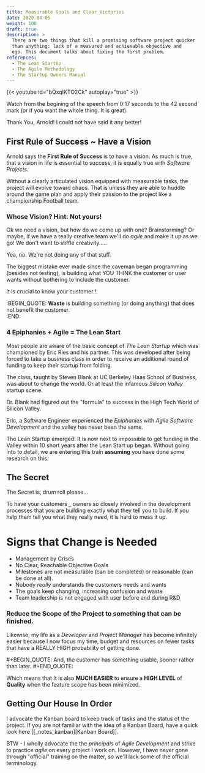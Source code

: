 ```yaml
---
title: Measurable Goals and Clear Victories
date: 2020-04-05
weight: 100
draft: true
description: >
  There are two things that kill a promising software project quicker
  than anything: lack of a measured and achievable objective and
  ego. This document talks about fixing the first problem.
references: 
  - The Lean Startup
  - The Agile Methodology
  - The Startup Owners Manual
---
```


{{< youtube id="bQxqIKTO2Ck" autoplay="true" >}}

Watch from the begining of the speech from 0:17 seconds to the 42
second mark (or if you want the whole thing. It is great).

Thank You, Arnold! I could not have said it any better! 

## First Rule of Success ~ Have a Vision

Arnold says the **First Rule of Success** is to have a vision. As much
is true, that a vision in life is essential to success, it is equally
true with _Software Projects_.

Without a clearly articulated vision equipped with measurable tasks,
the project will evolve toward chaos. That is unless they are able to
huddle around the game plan and apply their passion to the project
like a championship Football team.

### Whose Vision? Hint: Not yours! 

Ok we need a vision, but how do we come up with one? Brainstorming? Or
maybe, if we have a really creative team we'll do _agile_ and make it
up as we go! We don't want to stiffle creativity.....

Yea, no. We're not doing any of that stuff.

The biggest mistake ever made since the caveman began programming
(besides not testing), is building what YOU THINK the customer or user wants without bothering to include the customer.

It is crucial to know your customer.!. 

:BEGIN_QUOTE:
**Waste** is building something (or doing anything) that does not benefit
the customer.  
:END:

### 4 Epiphanies + Agile = The Lean Start

Most people are aware of the basic concept of _The Lean Startup_ which
was championed by Eric Ries and his partner. This was developed after
being forced to take a business class in order to receive an
additional round of funding to keep their startup from folding.

The class, taught by Steven Blank at UC Berkeley Haas School of
Business, was about to change the world. Or at least the infamous
_Silicon Valley_ startup scene.  

Dr. Blank had figured out the "formula" to success in the High Tech
World of Silicon Valley. 

Eric, a Software Engineer experienced the _Epiphanies_ with _Agile
Software Development_ and the valley has never been the same. 

The Lean Startup emerged! It is now next to impossible to get funding in
the Valley within 10 short years after the Lean Start up began. Without
going into to detail, we are entering this train **assuming** you have
done some research on this.

## The Secret 

The Secret is, drum roll please...

To have your customers _ owners so closely involved in the development
processes that you are building exactly what they tell you to build.
If you help them tell you what they really need, it is hard to mess
it up.

# Signs that Change is Needed

- Management by Crises
- No Clear, Reachable Objective Goals
- Milestones are not measurable (can be completed) or reasonable (can
  be done at all).
- Nobody _really_ understands the customers needs and wants
- The goals keep changing, increasing confusion and waste
- Team leadership is not engaged with user before and during R&D

### Reduce the Scope of the Project to something that can be finished.

Likewise, my life as a _Developer_ and _Project Manager_ has become
infinitely easier because I now focus my time, budget and resources on
fewer tasks that have a REALLY HIGH probability of getting done.

#+BEGIN_QUOTE:
And, the customer has something usable, sooner rather than later.
#+END_QUOTE:

Which means that It is also **MUCH EASIER** to ensure a **HIGH LEVEL**
of **Quality** when the feature scope has been minimized.

## Getting Our House In Order

I advocate the Kanban board to keep track of tasks and the
status of the project. If you are not familiar with the idea of a
Kanban Board, have a quick look here [[_notes_kanban][Kanban Board]].

BTW - I wholly advocate the the _principals_ of _Agile Development_
and strive to practice _agile_ on every project I work on. However, I
have never gone through "official" training on the matter, so we'll
lack some of the official terminology.




